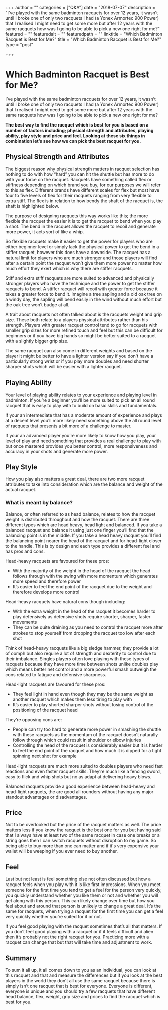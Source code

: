 +++
author = ""
categories = ["Q&A"]
date = "2018-07-07"
description = "I’ve played with the same badminton racquets for over 12 years, it wasn’t until I broke one of only two racquets I had (a Yonex Armortec 900 Power) that I realised I might need to get some more but after 12 years with the same racquets how was I going to be able to pick a new one right for me?"
featured = ""
featuredalt = ""
featuredpath = ""
linktitle = "Which Badminton Racquet is Best for Me?"
title = "Which Badminton Racquet is Best for Me?"
type = "post"

+++

# Which Badminton Racquet is Best for Me?

I’ve played with the same badminton racquets for over 12 years, it wasn’t until I broke one of only two racquets I had (a Yonex Armortec 900 Power) that I realised I might need to get some more but after 12 years with the same racquets how was I going to be able to pick a new one right for me?

**The best way to find the racquet which is best for you is based on a number of factors including; physical strength and attributes, playing ability, play style and price and feel. Looking at these six things in combination let’s see how we can pick the best racquet for you.**

## Physical Strength and Attributes

The biggest reason why physical strength matters in racquet selection has nothing to do with how “hard” you can hit the shuttle but has more to do with your force on the racquet. Racquets have something called flex or stiffness depending on which brand you buy, for our purposes we will refer to this as flex. Different brands have different scales for flex but most have four to five levels of flex for their racquets ranging from very flexible to extra stiff. The flex is in relation to how bendy the shaft of the racquet is, the shaft is highlighted below.

The purpose of designing racquets this way works like this; the more flexible the racquet the easier it is to get the racquet to bend when you play a shot. The bend in the racquet allows the racquet to recoil and generate more power, it acts sort of like a whip.

So flexible racquets make it easier to get the power for players who are either beginner level or simply lack the physical power to get the bend in a stiffer racquet, however this does have a downside. The racquet has a natural limit for players who are much stronger and those players will find after a certain point the racquet won’t give them more power no matter how much effort they exert which is why there are stiffer racquets.

Stiff and extra stiff racquets are more suited to advanced and physically stronger players who have the technique and the power to get the stiffer racquets to bend. A stiffer racquet will recoil with greater force because it takes a greater force to bend it. Imagine a tree sapling and a old oak tree on a windy day, the sapling will bend easily in the wind without much effort but the oak tree won’t budge at all.

A trait about racquets not often talked about is the racquets weight and grip size. These both relate to a players physical attributes rather than his strength. Players with greater racquet control tend to go for racquets with smaller grip sizes for more refined touch and feel but this can be difficult for beginners or if you have big hands so might be better suited to a racquet with a slightly bigger grip size.

The same racquet can also come in different weights and based on the player it might be better to have a lighter version say if you don't have a particularly strong wrist or if you play more doubles and need shorter sharper shots which will be easier with a lighter racquet.

## Playing Ability

Your level of playing ability relates to your experience and playing level in badminton. If you’re a beginner you’ll be more suited to pick an all round racquet that is easy to play with to build on basic skills and fundamentals.

If your an intermediate that has a moderate amount of experience and plays at a decent level you’ll more likely need something above the all round level of racquets that presents a bit more of a challenge to master.

If your an advanced player you’re more likely to know how you play, your level of play and need something that provides a real challenge to play with but once mastered provides you better control, more responsiveness and accuracy in your shots and generate more power.

## Play Style

How you play also matters a great deal, there are two more racquet attributes to take into consideration which are the balance and weight of the actual racquet.

### What is meant by balance?

Balance, or often referred to as head balance, relates to how the racquet weight is distributed throughout and how the racquet. There are three different types which are head heavy, head light and balanced. If you take a balanced racquet and balance it using just one finger you’ll find that the balancing point is in the middle. If you take a head heavy racquet you’ll find the balancing point nearer the head of the racquet and for head-light closer to the handle. This is by design and each type provides a different feel and has pros and cons.

Head-heavy racquets are favoured for these pros:

* With the majority of the weight in the head of the racquet the head follows through with the swing with more momentum which generates more speed and therefore power
* It’s easier to feel the end point of the racquet due to the weight and therefore develops more control

Head-heavy racquets have natural cons though including:

* With the extra weight in the head of the racquet it becomes harder to play defensively as defensive shots require shorter, sharper, faster movements
* They can be quite draining as you need to control the racquet more after strokes to stop yourself from dropping the racquet too low after each shot

Think of head-heavy racquets like a big sledge hammer, they provide a lot of oomph but also require a lot of strength and dexterity to control due to their imbalance. Singles players often love playing with these types of racquets because they have more time between shots unlike doubles play which means better net control and a more powerful smash outweigh the cons related to fatigue and defensive sharpness.

Head-light racquets are favoured for these pros:

* They feel light in hand even though they may be the same weight as another racquet which makes them less tiring to play with
* It’s easier to play shorted sharper shots without losing control of the positioning of the racquet head

They’re opposing cons are:

* People can try too hard to generate more power in smashing the shuttle with these racquets as the momentum of the racquet doesn’t naturally follow through which could result in shoulder or elbow injuries
* Controlling the head of the racquet is considerably easier but it is harder to feel the end point of the racquet and how much it is dipped for a tight spinning next shot for example

Head-light racquets are much more suited to doubles players who need fast reactions and even faster racquet skills. They’re much like a fencing sword, easy to flick and whip shots but no as adapt at delivering heavy blows.

Balanced racquets provide a good experience between head-heavy and head-light racquets, the are good all rounders without having any major standout advantages or disadvantages.

## Price

Not to be overlooked but the price of the racquet matters as well. The price matters less if you know the racquet is the best one for you but having said that I always have at least two of the same racquet in case one breaks or a string goes then I can switch racquets without disruption to my game. So being able to buy more than one can matter and if it's very expensive your wallet will be weeping if you ever need to buy another.

## Feel

Last but not least is feel something else not often discussed but how a racquet feels when you play with it is like first impressions. When you meet someone for the first time you tend to get a feel for the person very quickly, you quickly understand whether you like them or not and whether you will get along with this person. This can likely change over time but how you feel about and around that person is unlikely to change a great deal. It’s the same for racquets, when trying a racquet for the first time you can get a feel very quickly whether you’re suited for it or not.

If you feel good playing with the racquet sometimes that’s all that matters. If you don’t feel good playing with a racquet or if it feels difficult and alien then it’s probably not the right racquet for you. Practicing more with a racquet can change that but that will take time and adjustment to work.

## Summary

To sum it all up, it all comes down to you as an individual, you can look at this racquet and that and measure the differences but if you look at the best players in the world they don’t all use the same racquet because there is simply isn’t one racquet that is best for everyone. Everyone is different, everyone is unique and you should try a few racquets that have different head balance, flex, weight, grip size and prices to find the racquet which is best for you.
